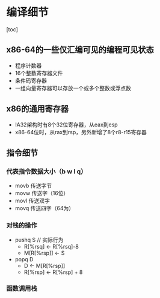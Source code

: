
# 编译细节
[toc]


## x86-64的一些仅汇编可见的编程可见状态
* 程序计数器
* 16个整数寄存器文件
* 条件码寄存器
* 一组向量寄存器可以存放一个或多个整数或浮点数

## x86的通用寄存器
* IA32架构时有8个32位寄存器，从eax到esp
* x86-64位时，从rax到rsp，另外新增了8个r8-r15寄存器


## 指令细节
### 代表指令数据大小（b w l q）
* movb 传送字节
* movw 传送字（16位）
* movl 传送双字
* movq 传送四字（64为）

### 对栈的操作
* pushq S // 实际行为
  * R[%rsq] <- R[%rsq]-8
  * M[R[%rsp]] <- S
* popq D
  * D <- M[R[%rsp]]
  * R[%rsp] <- R[%rsp] + 8

### 函数调用栈
